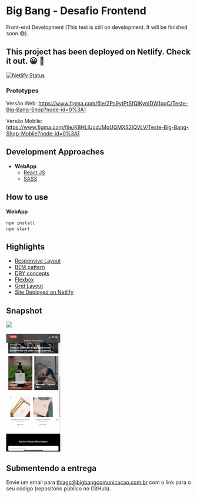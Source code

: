 # Big Bang - Desafio Frontend

Front-end Development (This test is still on development. It will be finished soon 😅).

## This project has been deployed on Netlify. Check it out. 😀 🚀


[![Netlify Status](https://api.netlify.com/api/v1/badges/cd5c182f-5675-4d19-8ae8-9da818e11d42/deploy-status)](https://app.netlify.com/sites/bigbang-shop/deploys)

### Prototypes

Versão Web: https://www.figma.com/file/2Ps9ytPtSfQIKynIDW1pqC/Teste-Big-Bang-Shop?node-id=0%3A1

Versão Mobile: https://www.figma.com/file/K8HLlUcdJMqUQMXS2iQVLV/Teste-Big-Bang-Shop-Mobile?node-id=0%3A1

## Development Approaches

- <strong>WebApp</strong>
  - <a href='https://reactjs.org/'>React JS</a>
  - <a href='https://sass-lang.com/'>SASS</a>


## How to use

**WebApp**
```
npm install
npm start

```

## Highlights

- <a href='https://www.w3.org/blog/tags/responsive-web-design/'>Responsive Layout</a>
- <a href='http://getbem.com/naming/'>BEM pattern</a>
- <a href='https://thevaluable.dev/dry-principle-cost-benefit-example/'>DRY concepts</a>
- <a href='https://www.w3.org/TR/css-flexbox-1/'>Flexbox</a>
- <a href='https://www.w3.org/TR/css-grid-1/'>Grid Layout</a>
- <a href='https://bigbang-shop.netlify.app/'>Site Deployed on Netlify</a>

## Snapshot

![]("docs/8DCA8010-2919-4B6F-9C42-41A592A90980.gif")

![](docs/15C3ECE2-14F9-45AD-8E4F-831D34D65C7B.gif)




## Submentendo a entrega

Envie um email para thiago@bigbangcomunicacao.com.br com o link para o seu código (repositório público no GitHub).
